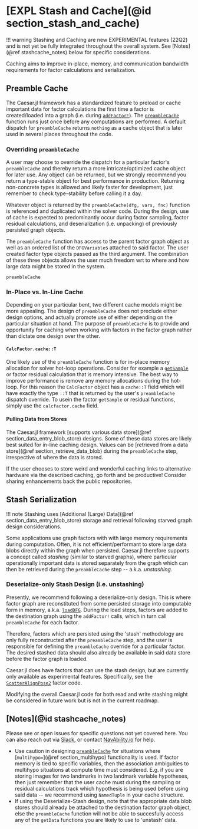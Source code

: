 # [EXPL Stash and Cache](@id section_stash_and_cache)

!!! warning
    Stashing and Caching are new EXPERIMENTAL features (22Q2) and is not yet be fully integrated throughout the overall system.  See [Notes](@ref stashcache_notes) below for specific considerations.

Caching aims to improve in-place, memory, and communication bandwidth requirements for factor calculations and serialization.

## Preamble Cache

The Caesar.jl framework has a standardized feature to preload or cache important data for factor calculations the first time a factor is created/loaded into a graph (i.e. during [`addFactor!`](@ref)).  The [`preambleCache`](@ref) function runs just once before any computations are performed.  A default dispatch for `preambleCache` returns `nothing` as a cache object that is later used in several places throughout the code.

### Overriding `preambleCache`

A user may choose to override the dispatch for a particular factor's `preambleCache` and thereby return a more intricate/optimized cache object for later use.  Any object can be returned, but we strongly recommend you return a type-stable object for best performance in production.  Returning non-concrete types is allowed and likely faster for development, just remember to check type-stability before calling it a day.

Whatever object is returned by the `preambleCache(dfg, vars, fnc)` function is referenced and duplicated within the solver code.  During the design, use of cache is expected to predominantly occur during factor sampling, factor residual calculations, and deserialization (i.e. unpacking) of previously persisted graph objects.

The `preambleCache` function has access to the parent factor graph object as well as an ordered list of the `DFGVariable`s attached to said factor.  The user created factor type objects passed as the third argument.  The combination of these three objects allows the user much freedom wrt to where and how large data might be stored in the system.

```@docs
preambleCache
```

### In-Place vs. In-Line Cache

Depending on your particular bent, two different cache models might be more appealing.  The design of `preambleCache` does not preclude either design options, and actually promote use of either depending on the particular situation at hand.  The purpose of `preambleCache` is to provide and opportunity for caching when working with factors in the factor graph rather than dictate one design over the other.

#### `CalcFactor.cache::T`

One likely use of the `preambleCache` function is for in-place memory allocation for solver hot-loop operations.  Consider for example a [`getSample`](@ref) or factor residual calculation that is memory intensive.  The best way to improve performance is remove any memory allocations during the hot-loop.  For this reason the `CalcFactor` object has a `cache::T` field which will have exactly the type `::T` that is returned by the user's `preambleCache` dispatch override.  To usein the factor `getSample` or residual functions, simply use the `calcfactor.cache` field.

#### Pulling Data from Stores

The Caesar.jl framework [supports various data store](@ref section_data_entry_blob_store) designs.  Some of these data stores are likely best suited for in-line caching design.  Values can be [retrieved from a data store](@ref section_retrieve_data_blob) during the `preambleCache` step, irrespective of where the data is stored.  

If the user chooses to store weird and wonderful caching links to alternative hardware via the described caching, go forth and be productive!  Consider sharing enhancements back the public repositories.

## Stash Serialization

!!! note
    Stashing uses [Additional (Large) Data](@ref section_data_entry_blob_store) storage and retrieval following starved graph design considerations.

Some applications use graph factors with with large memory requirements during computation.  Often, it is not efficient/performant to store large data blobs directly within the graph when persisted.  Caesar.jl therefore supports a concept called _stashing_ (similar to starved graphs), where particular operationally important data is stored separately from the graph which can then be retrieved during the `preambleCache` step -- a.k.a. _unstashing_.

### Deserialize-only Stash Design (i.e. unstashing)

Presently, we recommend following a deserialize-only design.  This is where factor graph are reconstituted from some persisted storage into computable form in memory, a.k.a. [`loadDFG`](@ref).  During the load steps, factors are added to the destination graph using the `addFactor!` calls, which in turn call `preambleCache` for each factor.  

Therefore,  factors which are persisted using the 'stash' methodology are only fully reconstructed after the `preambleCache` step, and the user is responsible for defining the `preambleCache` override for a particular factor.  The desired stashed data should also already be available in said data store before the factor graph is loaded.

Caesar.jl does have factors that can use the stash design, but are currently only available as experimental features.  Specifically, see the [`ScatterAlignPose2`](@ref) factor code.

Modifying the overall Caesar.jl code for both read and write stashing might be considered in future work but is not in the current roadmap.

## [Notes](@id stashcache_notes)

Please see or open issues for specific questions not yet covered here.  You can also reach out via [Slack](https://join.slack.com/t/caesarjl/shared_invite/zt-ucs06bwg-y2tEbddwX1vR18MASnOLsw), or contact [NavAbility.io](https://www.navability.io) for help.

- Use caution in designing [`preambleCache`](@ref) for situations where [`multihypo=`](@ref section_multihypo) functionality is used.  If factor memory is tied to specific variables, then the association ambiguities to multihypo situations at compute time must considered.  E.g. if you are storing images for two landmarks in two landmark variable hypotheses, then just remember that the user cache must during the sampling or residual calculations track which hypothesis is being used before using said data -- we recommend using `NamedTuple` in your cache structure.
- If using the Deserialize-Stash design, note that the appropriate data blob stores should already be attached to the destination factor graph object, else the `preambleCache` function will not be able to succesfully access any of the `getData` functions you are likely to use to 'unstash' data.